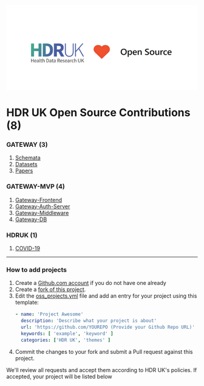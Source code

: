 <p align="center">
  <img src="images/HDRUK_LOVE_OPEN_SOURCE.png">
</p>

# HDR UK Open Source Contributions (8)

### GATEWAY (3)
1. [Schemata](https://github.com/HDRUK/schemata)
2. [Datasets](https://github.com/HDRUK/datasets)
3. [Papers](https://github.com/HDRUK/papers)


### GATEWAY-MVP (4)
1. [Gateway-Frontend](https://github.com/HDRUK/Gateway-Frontend)
2. [Gateway-Auth-Server](https://github.com/HDRUK/Gateway-Auth-Server)
3. [Gateway-Middleware](https://github.com/HDRUK/Gateway-Middleware)
4. [Gateway-DB](https://github.com/HDRUK/Gateway-DB)


### HDRUK (1)
1. [COVID-19](https://github.com/HDRUK/covid-19)

---
### How to add projects

1. Create a [Github.com account](https://github.com/join) if you do not have one already
2. Create a [fork of this project](https://github.com/HDRUK/oss).
3. Edit the [oss_projects.yml](data/oss_projects.yml) file and add an entry for your project using this template:
   ```yaml
   - name: 'Project Awesome'
     description: 'Describe what your project is about'
     url: 'https://github.com/YOUREPO (Provide your Github Repo URL)'
     keywords: [ 'example', 'keyword' ]
     categories: ['HDR UK', 'themes' ]
   ```
4. Commit the changes to your fork and submit a Pull request against this project.

We'll review all requests and accept them according to HDR UK's policies. If accepted, your project will be listed below